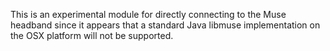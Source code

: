 This is an experimental module for directly connecting to the 
Muse headband since it appears that a standard Java libmuse 
implementation on the OSX platform will not be supported.